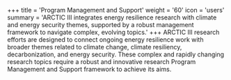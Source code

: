+++
title = 'Program Management and Support'
weight = '60'
icon = 'users'
summary = 'ARCTIC III integrates energy resilience research with climate and energy security themes, supported by a robust management framework to navigate complex, evolving topics.'
+++
ARCTIC III research efforts are designed to connect ongoing energy resilience work with broader themes related to climate change, climate resiliency, decarbonization, and energy security. These complex and rapidly changing research topics require a robust and innovative research Program Management and Support framework to achieve its aims.   

